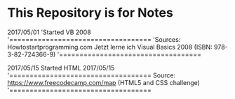 # This Repository is for Notes


2017/05/01
'Started VB 2008
'===================================
'Sources: Howtostartprogramming.com
          Jetzt lerne ich Visual Basics 2008 (ISBN: 978-3-82-724366-9)
'===================================

2017/05/15
Started HTML 2017/05/15
'===================================
Source: https://www.freecodecamp.com/map (HTML5 and CSS challenge)
'===================================
